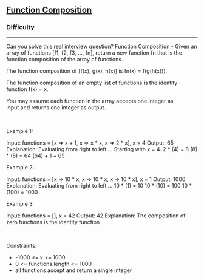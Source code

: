 <h2><a href="https://leetcode.com/problems/function-composition/">Function Composition</a></h2><h3>Difficulty</h3><hr>Can you solve this real interview question? Function Composition - Given an array of functions [f1, f2, f3, ..., fn], return a new function fn that is the function composition of the array of functions.

The function composition of [f(x), g(x), h(x)] is fn(x) = f(g(h(x))).

The function composition of an empty list of functions is the identity function f(x) = x.

You may assume each function in the array accepts one integer as input and returns one integer as output.

 

Example 1:


Input: functions = [x => x + 1, x => x * x, x => 2 * x], x = 4
Output: 65
Explanation:
Evaluating from right to left ...
Starting with x = 4.
2 * (4) = 8
(8) * (8) = 64
(64) + 1 = 65


Example 2:


Input: functions = [x => 10 * x, x => 10 * x, x => 10 * x], x = 1
Output: 1000
Explanation:
Evaluating from right to left ...
10 * (1) = 10
10 * (10) = 100
10 * (100) = 1000


Example 3:


Input: functions = [], x = 42
Output: 42
Explanation:
The composition of zero functions is the identity function

 

Constraints:

 * -1000 <= x <= 1000
 * 0 <= functions.length <= 1000
 * all functions accept and return a single integer

